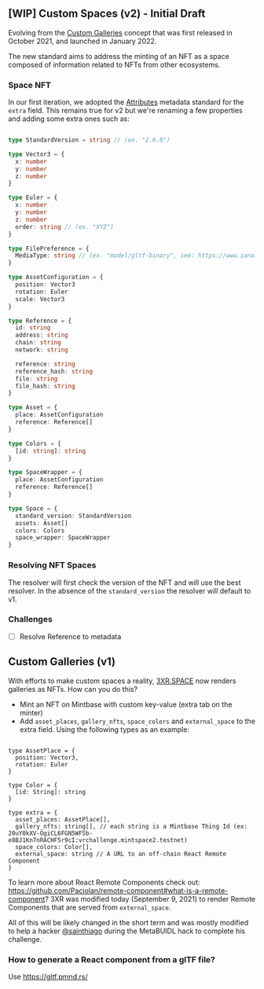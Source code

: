 ## [WIP] Custom Spaces (v2) - Initial Draft

Evolving from the [Custom Galleries](#v1) concept that was first released in October 2021, and launched in January 2022. 

The new standard aims to address the minting of an NFT as a space composed of information related to NFTs from other ecosystems. 

### Space NFT

In our first iteration, we adopted the [Attributes](https://docs.opensea.io/docs/metadata-standards#attributes) metadata standard for the `extra` field. This remains true for v2 but we're renaming a few properties and adding some extra ones such as:

```ts

type StandardVersion = string // (ex. "2.0.0")

type Vector3 = {
  x: number
  y: number
  z: number
}

type Euler = {
  x: number
  y: number
  z: number
  order: string // (ex. "XYZ")
}

type FilePreference = {
  MediaType: string // (ex. "model/gltf-binary", see: https://www.iana.org/assignments/media-types/media-types.xhtml)
}

type AssetConfiguration = {
  position: Vector3
  rotation: Euler
  scale: Vector3
}

type Reference = {
  id: string
  address: string
  chain: string 
  network: string  

  reference: string
  reference_hash: string
  file: string
  file_hash: string
}

type Asset = {
  place: AssetConfiguration
  reference: Reference[]
}

type Colors = {
  [id: string]: string
}

type SpaceWrapper = {
  place: AssetConfiguration
  reference: Reference[]
}

type Space = {
  standard_version: StandardVersion
  assets: Asset[]
  colors: Colors
  space_wrapper: SpaceWrapper
}

```

### Resolving NFT Spaces

The resolver will first check the version of the NFT and will use the best resolver. In the absence of the `standard_version` the resolver will default to v1.

### Challenges
- [ ] Resolve Reference to metadata


<a id="v1"></a>
## Custom Galleries (v1)

With efforts to make custom spaces a reality, [3XR.SPACE](https://3xr.space) now renders galleries as NFTs. How can you do this?

- Mint an NFT on Mintbase with custom key-value (extra tab on the minter)
- Add `asset_places`, `gallery_nfts`, `space_colors` and `external_space` to the extra field. Using the following types as an example:

```tsx

type AssetPlace = {
  position: Vector3,
  rotation: Euler
}

type Color = {
  [id: String]: string
}

type extra = {
  asset_places: AssetPlace[],
  gallery_nfts: string[], // each string is a Mintbase Thing Id (ex: 20uY0kXV-OgiCL6FGN5WFSb-e8BJ1Kn7nRACHF5r9cI:vrchallenge.mintspace2.testnet)
  space_colors: Color[],
  external_space: string // A URL to an off-chain React Remote Component
}

```

To learn more about React Remote Components check out: https://github.com/Paciolan/remote-component#what-is-a-remote-component?
3XR was modified today (September 9, 2021) to render Remote Components that are served from `external_space`.


All of this will be likely changed in the short term and was mostly modified to help a hacker [@sainthiago](https://github.com/sainthiago) during the MetaBUIDL hack to complete his challenge.

### How to generate a React component from a glTF file?

Use https://gltf.pmnd.rs/

